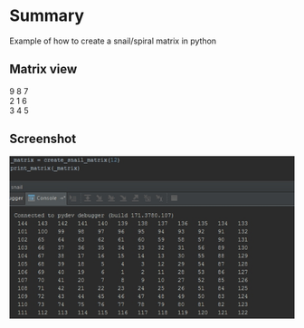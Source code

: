 # Summary
Example of how to create a snail/spiral matrix in python

## Matrix view
9 8 7 <br>
2 1 6 <br>
3 4 5

## Screenshot
![screenshot](screenshot.jpg)
